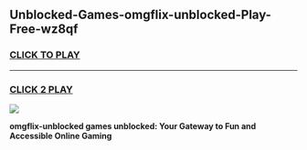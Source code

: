 
## Unblocked-Games-omgflix-unblocked-Play-Free-wz8qf
<h3>
<a href="https://premium76.site?title=omgflix-unblocked&ref=12A">CLICK TO PLAY</a></h3>
<hr>

<h3>
<a href="https://premium76.site?title=omgflix-unblocked&ref=12A">CLICK 2 PLAY</a>
  
</h3>

<a href="https://premium76.site?title=omgflix-unblocked&ref=12A"><img src="https://clearcache.store/games.png"></a>


**omgflix-unblocked games unblocked: Your Gateway to Fun and Accessible Online Gaming**
